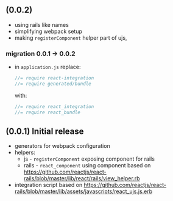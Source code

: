 ## (0.0.2)
* using rails like names
* simplifying webpack setup
* making `registerComponent` helper part of ujs,

### migration 0.0.1 -> 0.0.2
* in `application.js` replace:

  ```js
  //= require react-integration
  //= require generated/bundle
  ```

  with:
  ```js
  //= require react_integration
  //= require react_bundle
  ```

## (0.0.1) Initial release
* generators for webpack configuration
* helpers:
  * js - `registerComponent` exposing component for rails
  * rails - `react_component` using component based on https://github.com/reactjs/react-rails/blob/master/lib/react/rails/view_helper.rb
* integration script based on https://github.com/reactjs/react-rails/blob/master/lib/assets/javascripts/react_ujs.js.erb
